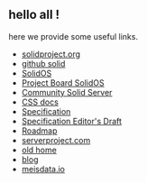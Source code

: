 ## hello all !

here we provide some useful links.

- [solidproject.org](https://solidproject.org)
- [github solid](https://github.com/solid)
- [SolidOS](https://github.com/SolidOS/solidos)
- [Project Board SolidOS](https://github.com/orgs/SolidOS/projects/1/views/1)
- [Community Solid Server](https://github.com/CommunitySolidServer/CommunitySolidServer)
- [CSS docs](https://communitysolidserver.github.io/CommunitySolidServer/)
- [Specification](https://solidproject.org/TR/protocol)
- [Specification Editor's Draft](https://solidproject.org/ED/protocol)
- [Roadmap](https://solidos.solidcommunity.net/public/Roadmap/Tasks/index.ttl#this)
- [serverproject.com](https://www.serverproject.com/)
- [old home](https://www.serverproject.de)
- [blog](https://configedit.com)
- [meisdata.io](https://meisdata.io)

<!--

**Here are some ideas to get you started:**

🙋‍♀️ A short introduction - what is your organization all about?
🌈 Contribution guidelines - how can the community get involved?
👩‍💻 Useful resources - where can the community find your docs? Is there anything else the community should know?
🍿 Fun facts - what does your team eat for breakfast?
🧙 Remember, you can do mighty things with the power of [Markdown](https://docs.github.com/github/writing-on-github/getting-started-with-writing-and-formatting-on-github/basic-writing-and-formatting-syntax)
-->
